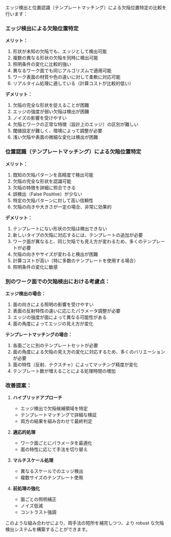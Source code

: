 エッジ検出と位置認識（テンプレートマッチング）による欠陥位置特定の比較を行います：

### エッジ検出による欠陥位置特定

**メリット：**
1. 形状が未知の欠陥でも、エッジとして検出可能
2. 複数の異なる形状の欠陥を同時に検出可能
3. 照明条件の変化に比較的強い
4. 異なるワーク面でも同じアルゴリズムで適用可能
5. ワーク表面の材質や色の違いに対して柔軟に対応可能
6. リアルタイム処理に適している（計算コストが比較的低い）

**デメリット：**
1. 欠陥の完全な形状を捉えることが困難
2. エッジの強度が弱い欠陥は検出が困難
3. ノイズの影響を受けやすい
4. 欠陥とワークの正常な特徴（設計上のエッジ）の区別が難しい
5. 閾値設定が難しく、環境によって調整が必要
6. 浅い欠陥や表面の微細な変化は検出が困難

### 位置認識（テンプレートマッチング）による欠陥位置特定

**メリット：**
1. 既知の欠陥パターンを高精度で検出可能
2. 欠陥の完全な形状を認識可能
3. 欠陥の特徴を詳細に照合できる
4. 誤検出（False Positive）が少ない
5. 特定の欠陥パターンに対して高い信頼性
6. 欠陥の向きや大きさが一定の場合、非常に効果的

**デメリット：**
1. テンプレートにない形状の欠陥は検出できない
2. 新しいタイプの欠陥に対応するには、テンプレートの追加が必要
3. ワーク面が異なると、同じ欠陥でも見え方が変わるため、多くのテンプレートが必要
4. 欠陥の向きやサイズが変わると検出が困難
5. 計算コストが高い（特に多数のテンプレートを使用する場合）
6. 照明条件の変化に敏感

### 別のワーク面での欠陥検出における考慮点：

**エッジ検出の場合：**
1. 面の向きによる照明の影響を受けやすい
2. 表面の反射特性の違いに応じたパラメータ調整が必要
3. エッジの強度が面によって異なる可能性がある
4. 面の角度によってエッジの見え方が変化

**テンプレートマッチングの場合：**
1. 各面ごとに別のテンプレートセットが必要
2. 面の角度による欠陥の見え方の変化に対応するため、多くのバリエーションが必要
3. 面の特性（反射、テクスチャ）によってマッチング精度が変化
4. テンプレート数が増えることによる処理時間の増加

### 改善提案：

1. **ハイブリッドアプローチ**
   - エッジ検出で欠陥候補領域を特定
   - テンプレートマッチングで詳細な検証
   - 両方の結果を組み合わせて最終判定

2. **適応的処理**
   - ワーク面ごとにパラメータを最適化
   - 面の特性に応じて手法を切り替え

3. **マルチスケール処理**
   - 異なるスケールでのエッジ検出
   - 複数サイズのテンプレート使用

4. **前処理の強化**
   - 面ごとの照明補正
   - ノイズ低減
   - コントラスト強調

このような組み合わせにより、両手法の短所を補完しつつ、より robust な欠陥検出システムを構築することができます。
